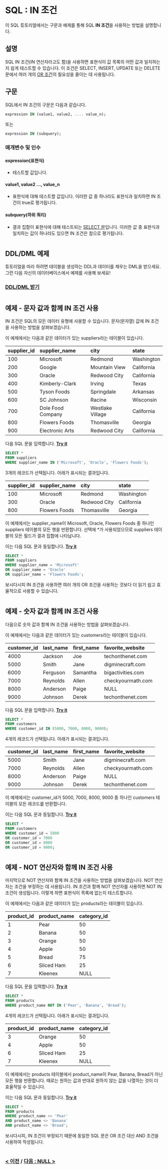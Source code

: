 # SQL : IN 조건

이 SQL 튜토리얼에서는 구문과 예제를 통해 SQL **IN 조건**을 사용하는 방법을 설명합니다.

## 설명
SQL IN 조건(IN 연산자라고도 함)을 사용하면 표현식이 값 목록의 어떤 값과 일치하는지 쉽게 테스트할 수 있습니다. 이 조건은 SELECT, INSERT, UPDATE 또는 DELETE 문에서 여러 개의 [OR 조건](https://github.com/riz-jeong/TechOnTheNet-Korean-Translation/blob/main/SQL/OR.md)의 필요성을 줄이는 데 사용됩니다.

## 구문
SQL에서 IN 조건의 구문은 다음과 같습니다.
```SQL
expression IN (value1, value2, .... value_n);
```
또는
```SQL
expression IN (subquery);
```
### 매개변수 및 인수
#### **expression(표현식)**
- 테스트할 값입니다.
#### **value1, value2 ..., value_n**
- 표현식에 대해 테스트할 값입니다. 이러한 값 중 하나라도 표현식과 일치하면 IN 조건이 true로 평가됩니다.
#### **subquery(하위 쿼리)**
- 결과 집합이 표현식에 대해 테스트되는 [SELECT 문](https://github.com/riz-jeong/TechOnTheNet-Korean-Translation/blob/main/SQL/SELECT.md)입니다. 이러한 값 중 표현식과 일치하는 값이 하나라도 있으면 IN 조건은 참으로 평가됩니다.

#
## DDL/DML 예제
튜토리얼을 따라 하려면 테이블을 생성하는 DDL과 데이터를 채우는 DML을 받으세요. 그런 다음 자신의 데이터베이스에서 예제를 사용해 보세요!
### [DDL/DML 받기](https://www.techonthenet.com/sql/in_ddl.php)

#
## 예제 - 문자 값과 함께 IN 조건 사용
IN 조건은 SQL의 모든 데이터 유형에 사용할 수 있습니다. 문자(문자열) 값에 IN 조건을 사용하는 방법을 살펴보겠습니다.

이 예제에서는 다음과 같은 데이터가 있는 suppliers라는 테이블이 있습니다.

| supplier_id | supplier_name     | city             | state      |
| :---------- | :---------------- | :--------------- | :--------- |
| 100         | Microsoft         | Redmond          | Washington |
| 200         | Google            | Mountain View    | California |
| 300         | Oracle            | Redwood City     | California |
| 400         | Kimberly-Clark    | Irving           | Texas      |
| 500         | Tyson Foods       | Springdale       | Arkansas   |
| 600         | SC Johnson        | Racine           | Wisconsin  |
| 700         | Dole Food Company | Westlake Village | California |
| 800         | Flowers Foods     | Thomasville      | Georgia    |
| 900         | Electronic Arts   | Redwood City     | California |

다음 SQL 문을 입력합니다. **[Try it](https://www.techonthenet.com/sql/in_try_sql.php)**
```SQL
SELECT *
FROM suppliers
WHERE supplier_name IN ('Microsoft', 'Oracle', 'Flowers Foods');
```
3개의 레코드가 선택됩니다. 아래가 표시되는 결과입니다.

| supplier_id | supplier_name | city         | state      |
| :---------- | :------------ | :----------- | :--------- |
| 100         | Microsoft     | Redmond      | Washington |
| 300         | Oracle        | Redwood City | California |
| 800         | Flowers Foods | Thomasville  | Georgia    |

이 예제에서는 supplier_name이 Microsoft, Oracle, Flowers Foods 중 하나인 suppliers 테이블의 모든 행을 반환합니다. 선택에 *가 사용되었으므로 suppliers 테이블의 모든 필드가 결과 집합에 나타납니다.

이는 다음 SQL 문과 동일합니다. **[Try it](https://www.techonthenet.com/sql/in_try_sql.php)**
```SQL
SELECT *
FROM suppliers
WHERE supplier_name = 'Microsoft'
OR supplier_name = 'Oracle'
OR supplier_name = 'Flowers Foods';
```
보시다시피 IN 조건을 사용하면 여러 개의 OR 조건을 사용하는 것보다 더 읽기 쉽고 효율적으로 사용할 수 있습니다.

#
## 예제 - 숫자 값과 함께 IN 조건 사용
다음으로 숫자 값과 함께 IN 조건을 사용하는 방법을 살펴보겠습니다.

이 예제에서는 다음과 같은 데이터가 있는 customers라는 테이블이 있습니다.

| customer_id | last_name | first_name | favorite_website  |
| :---------- | :-------- | :--------- | :---------------- |
| 4000        | Jackson   | Joe        | techonthenet.com  |
| 5000        | Smith     | Jane       | digminecraft.com  |
| 6000        | Ferguson  | Samantha   | bigactivities.com |
| 7000        | Reynolds  | Allen      | checkyourmath.com |
| 8000        | Anderson  | Paige      | NULL              |
| 9000        | Johnson   | Derek      | techonthenet.com  |

다음 SQL 문을 입력합니다. **[Try it](https://www.techonthenet.com/sql/in_try_sql.php)**
```SQL
SELECT *
FROM customers
WHERE customer_id IN (5000, 7000, 8000, 9000);
```
4개의 레코드가 선택됩니다. 아래가 표시되는 결과입니다.

| customer_id | last_name | first_name | favorite_website  |
| :---------- | :-------- | :--------- | :---------------- |
| 5000        | Smith     | Jane       | digminecraft.com  |
| 7000        | Reynolds  | Allen      | checkyourmath.com |
| 8000        | Anderson  | Paige      | NULL              |
| 9000        | Johnson   | Derek      | techonthenet.com  |

이 예제에서는 customer_id가 5000, 7000, 8000, 9000 중 하나인 customers 테이블의 모든 레코드를 반환합니다.

이는 다음 SQL 문과 동일합니다. **[Try it](https://www.techonthenet.com/sql/in_try_sql.php)**
```SQL
SELECT *
FROM customers
WHERE customer_id = 5000
OR customer_id = 7000
OR customer_id = 8000
OR customer_id = 9000;
```

#
## 예제 - NOT 연산자와 함께 IN 조건 사용
마지막으로 NOT 연산자와 함께 IN 조건을 사용하는 방법을 살펴보겠습니다. NOT 연산자는 조건을 부정하는 데 사용됩니다. IN 조건과 함께 NOT 연산자를 사용하면 NOT IN 조건이 생성됩니다. 이렇게 하면 표현식이 목록에 없는지 테스트합니다.

이 예제에서는 다음과 같은 데이터가 있는 products라는 테이블이 있습니다.

| product_id | product_name | category_id |
| :--------- | :----------- | :---------- |
| 1          | Pear         | 50          |
| 2          | Banana       | 50          |
| 3          | Orange       | 50          |
| 4          | Apple        | 50          |
| 5          | Bread        | 75          |
| 6          | Sliced Ham   | 25          |
| 7          | Kleenex      | NULL        |

다음 SQL 문을 입력합니다. **[Try it](https://www.techonthenet.com/sql/in_try_sql.php)**
```SQL
SELECT *
FROM products
WHERE product_name NOT IN ('Pear', 'Banana', 'Bread');
```
4개의 레코드가 선택됩니다. 아래가 표시되는 결과입니다.

| product_id | product_name | category_id |
| :--------- | :----------- | :---------- |
| 3          | Orange       | 50          |
| 4          | Apple        | 50          |
| 6          | Sliced Ham   | 25          |
| 7          | Kleenex      | NULL        |

이 예제에서는 products 테이블에서 product_name이 Pear, Banana, Bread가 아닌 모든 행을 반환합니다. 때로는 원하는 값과 반대로 원하지 않는 값을 나열하는 것이 더 효율적일 수 있습니다.

이는 다음 SQL 문과 동일합니다. **[Try it](https://www.techonthenet.com/sql/in_try_sql.php)**
```SQL
SELECT *
FROM products
WHERE product_name <> 'Pear'
AND product_name <> 'Banana'
AND product_name <> 'Bread';
```
보시다시피, IN 조건이 부정되기 때문에 동일한 SQL 문은 OR 조건 대신 AND 조건을 사용하여 작성됩니다.

#
### [< 이전](https://github.com/riz-jeong/TechOnTheNet-Korean-Translation/blob/main/SQL/DISTINCT.md) / [다음 : NULL >](https://github.com/riz-jeong/TechOnTheNet-Korean-Translation/blob/main/SQL/IS_NULL.md)